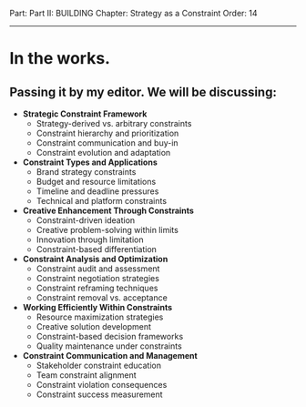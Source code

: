 Part: Part II: BUILDING
Chapter: Strategy as a Constraint
Order: 14

---

# In the works.

## Passing it by my editor. We will be discussing:

- **Strategic Constraint Framework**
  - Strategy-derived vs. arbitrary constraints
  - Constraint hierarchy and prioritization
  - Constraint communication and buy-in
  - Constraint evolution and adaptation
- **Constraint Types and Applications**
  - Brand strategy constraints
  - Budget and resource limitations
  - Timeline and deadline pressures
  - Technical and platform constraints
- **Creative Enhancement Through Constraints**
  - Constraint-driven ideation
  - Creative problem-solving within limits
  - Innovation through limitation
  - Constraint-based differentiation
- **Constraint Analysis and Optimization**
  - Constraint audit and assessment
  - Constraint negotiation strategies
  - Constraint reframing techniques
  - Constraint removal vs. acceptance
- **Working Efficiently Within Constraints**
  - Resource maximization strategies
  - Creative solution development
  - Constraint-based decision frameworks
  - Quality maintenance under constraints
- **Constraint Communication and Management**
  - Stakeholder constraint education
  - Team constraint alignment
  - Constraint violation consequences
  - Constraint success measurement

<div style="height: 120px;"></div>
